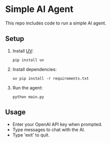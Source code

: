 # Simple AI Agent

This repo includes code to run a simple AI agent.

## Setup

1. Install [UV](https://github.com/astral-sh/uv):

   ```
   pip install uv
   ```

2. Install dependencies:

   ```
   uv pip install -r requirements.txt
   ```

3. Run the agent:

   ```
   python main.py
   ```

## Usage

- Enter your OpenAI API key when prompted.
- Type messages to chat with the AI.
- Type 'exit' to quit.
